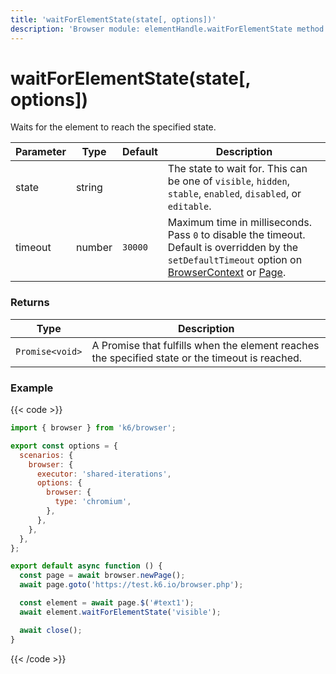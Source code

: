 ```yaml
---
title: 'waitForElementState(state[, options])'
description: 'Browser module: elementHandle.waitForElementState method'
---
```


# waitForElementState(state[, options])

Waits for the element to reach the specified state.

<TableWithNestedRows>

| Parameter | Type   | Default | Description                                                                                                                                                                                                                                                                                                                                   |
| --------- | ------ | ------- | --------------------------------------------------------------------------------------------------------------------------------------------------------------------------------------------------------------------------------------------------------------------------------------------------------------------------------------------- |
| state     | string |         | The state to wait for. This can be one of `visible`, `hidden`, `stable`, `enabled`, `disabled`, or `editable`.                                                                                                                                                                                                                                |
| timeout   | number | `30000` | Maximum time in milliseconds. Pass `0` to disable the timeout. Default is overridden by the `setDefaultTimeout` option on [BrowserContext](https://grafana.com/docs/k6/<K6_VERSION>/javascript-api/k6-experimental/browser/browsercontext/) or [Page](https://grafana.com/docs/k6/<K6_VERSION>/javascript-api/k6-experimental/browser/page/). |

</TableWithNestedRows>

### Returns

| Type            | Description                                                                                     |
| --------------- | ----------------------------------------------------------------------------------------------- |
| `Promise<void>` | A Promise that fulfills when the element reaches the specified state or the timeout is reached. |

### Example

{{< code >}}

```javascript
import { browser } from 'k6/browser';

export const options = {
  scenarios: {
    browser: {
      executor: 'shared-iterations',
      options: {
        browser: {
          type: 'chromium',
        },
      },
    },
  },
};

export default async function () {
  const page = await browser.newPage();
  await page.goto('https://test.k6.io/browser.php');

  const element = await page.$('#text1');
  await element.waitForElementState('visible');

  await close();
}
```

{{< /code >}}
